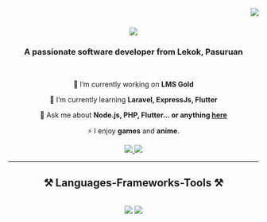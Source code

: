 <img align="right" src="https://visitor-badge.laobi.icu/badge?page_id=salesp07.salesp07" />

<h1 align="center">
    <img src="https://readme-typing-svg.herokuapp.com/?font=Righteous&size=35&center=true&vCenter=true&width=500&height=70&duration=4000&lines=Hi+There!+👋;+I'm+Qomarus+Zamani!;" />
</h1>

<h3 align="center">A passionate software developer from Lekok, Pasuruan</h3>

<br/>

<div align="center">
 
 🔭 I’m currently working on **LMS Gold**
 
 🌱 I’m currently learning **Laravel, ExpressJs, Flutter**

💬 Ask me about **Node.js, PHP, Flutter... or anything [here](https://github.com/amanitech/amanitech/issues)**

⚡ I enjoy **games** and **anime**.

 </div>
 
<div align="center"> 
  <a href="qomaruszamani24@gmail.com">
    <img src="https://img.shields.io/badge/Gmail-333333?style=for-the-badge&logo=gmail&logoColor=red" />
  </a>
<!--   <a href="https://linkedin.com/in/pedro-sales-muniz" target="_blank">
    <img src="https://img.shields.io/badge/LinkedIn-0077B5?style=for-the-badge&logo=linkedin&logoColor=white" target="_blank" />
  </a> -->
  <a href="https://ghaniyu.my.id" target="_blank">
     <img src="https://img.shields.io/badge/Portfolio-FF5722?style=for-the-badge&logo=todoist&logoColor=white" target="_blank" /> <!-- sqlite, safari, google-chrome are other good icon options -->
  </a>
</div>

 <hr/>
 
<h2 align="center">⚒️ Languages-Frameworks-Tools ⚒️</h2>
<br/>
<div align="center">
    <img src="https://skillicons.dev/icons?i=bootstrap,html,css,javascript,vscode,github,figma,git," />
    <img src="https://skillicons.dev/icons?i=laravel,nodejs,expressjs,python,flutter,mysql,docker,navicat" /><br>
</div>

<!--
<br/>
<hr/>

<div align="center">
  <h2>🐍 My Contributions 🐍</h2>
  <br>

  <img width=390 src="https://github-readme-streak-stats-amanitech.vercel.app/?user=amanitech&count_private=true&theme=react&border_radius=10" alt="streak stats"/>
    
  
  <br/><br/><br/>
</div>

<hr/>

<h2 align="center">⚡ Stats ⚡</h2>
<br>
<div align=center>
  <img width=390 src="https://github-readme-streak-stats-amanitech.vercel.app/?user=amanitech&count_private=true&theme=react&border_radius=10" alt="streak stats"/>
  <img width=390 src="https://github-readme-stats-amanitech.vercel.app/api?username=amanitech&count_private=true&show_icons=true&theme=react&rank_icon=github&border_radius=10" alt="readme stats" />
  <br/>
  <img width=325 align="center" src="https://github-readme-stats-amanitech.vercel.app/api/top-langs/?username=amanitech&hide=HTML&langs_count=8&layout=compact&theme=react&border_radius=10&size_weight=0.5&count_weight=0.5&exclude_repo=github-readme-stats" alt="top langs" />
</div>

